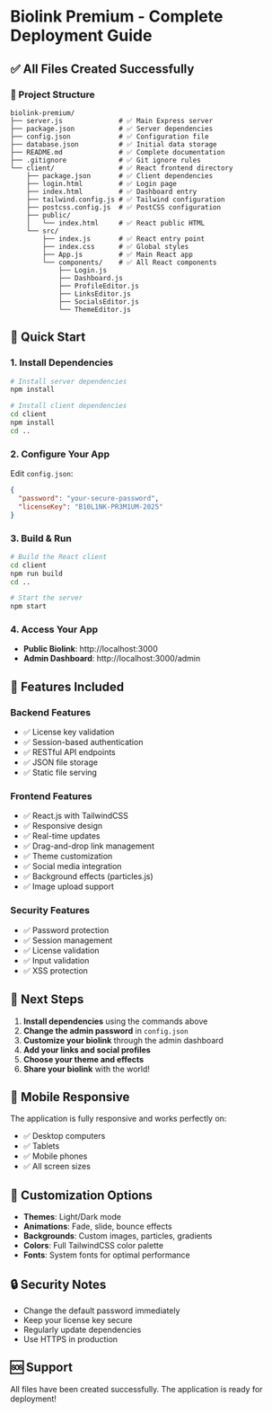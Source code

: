 # Biolink Premium - Complete Deployment Guide

## ✅ All Files Created Successfully

### 📁 Project Structure
```
biolink-premium/
├── server.js              # ✅ Main Express server
├── package.json           # ✅ Server dependencies
├── config.json            # ✅ Configuration file
├── database.json          # ✅ Initial data storage
├── README.md              # ✅ Complete documentation
├── .gitignore             # ✅ Git ignore rules
└── client/                # ✅ React frontend directory
    ├── package.json       # ✅ Client dependencies
    ├── login.html         # ✅ Login page
    ├── index.html         # ✅ Dashboard entry
    ├── tailwind.config.js # ✅ Tailwind configuration
    ├── postcss.config.js  # ✅ PostCSS configuration
    ├── public/
    │   └── index.html     # ✅ React public HTML
    └── src/
        ├── index.js       # ✅ React entry point
        ├── index.css      # ✅ Global styles
        ├── App.js         # ✅ Main React app
        └── components/    # ✅ All React components
            ├── Login.js
            ├── Dashboard.js
            ├── ProfileEditor.js
            ├── LinksEditor.js
            ├── SocialsEditor.js
            └── ThemeEditor.js
```

## 🚀 Quick Start

### 1. Install Dependencies
```bash
# Install server dependencies
npm install

# Install client dependencies
cd client
npm install
cd ..
```

### 2. Configure Your App
Edit `config.json`:
```json
{
  "password": "your-secure-password",
  "licenseKey": "B10L1NK-PR3M1UM-2025"
}
```

### 3. Build & Run
```bash
# Build the React client
cd client
npm run build
cd ..

# Start the server
npm start
```

### 4. Access Your App
- **Public Biolink**: http://localhost:3000
- **Admin Dashboard**: http://localhost:3000/admin

## 🔧 Features Included

### Backend Features
- ✅ License key validation
- ✅ Session-based authentication
- ✅ RESTful API endpoints
- ✅ JSON file storage
- ✅ Static file serving

### Frontend Features
- ✅ React.js with TailwindCSS
- ✅ Responsive design
- ✅ Real-time updates
- ✅ Drag-and-drop link management
- ✅ Theme customization
- ✅ Social media integration
- ✅ Background effects (particles.js)
- ✅ Image upload support

### Security Features
- ✅ Password protection
- ✅ Session management
- ✅ License validation
- ✅ Input validation
- ✅ XSS protection

## 🎯 Next Steps

1. **Install dependencies** using the commands above
2. **Change the admin password** in `config.json`
3. **Customize your biolink** through the admin dashboard
4. **Add your links and social profiles**
5. **Choose your theme and effects**
6. **Share your biolink** with the world!

## 📱 Mobile Responsive

The application is fully responsive and works perfectly on:
- ✅ Desktop computers
- ✅ Tablets
- ✅ Mobile phones
- ✅ All screen sizes

## 🎨 Customization Options

- **Themes**: Light/Dark mode
- **Animations**: Fade, slide, bounce effects
- **Backgrounds**: Custom images, particles, gradients
- **Colors**: Full TailwindCSS color palette
- **Fonts**: System fonts for optimal performance

## 🔒 Security Notes

- Change the default password immediately
- Keep your license key secure
- Regularly update dependencies
- Use HTTPS in production

## 🆘 Support

All files have been created successfully. The application is ready for deployment!
